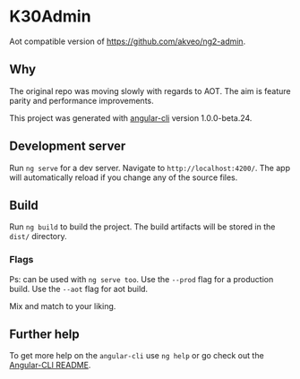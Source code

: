# K30Admin

Aot compatible version of https://github.com/akveo/ng2-admin.

## Why

The original repo was moving slowly with regards to AOT. The aim is feature parity and performance improvements.

This project was generated with [angular-cli](https://github.com/angular/angular-cli) version 1.0.0-beta.24.

## Development server
Run `ng serve` for a dev server. Navigate to `http://localhost:4200/`. The app will automatically reload if you change any of the source files.

## Build

Run `ng build` to build the project. The build artifacts will be stored in the `dist/` directory.

### Flags

Ps: can be used with `ng serve too`.
Use the `--prod` flag for a production build.
Use the `--aot` flag for aot build.

Mix and match to your liking.


## Further help

To get more help on the `angular-cli` use `ng help` or go check out the [Angular-CLI README](https://github.com/angular/angular-cli/blob/master/README.md).

